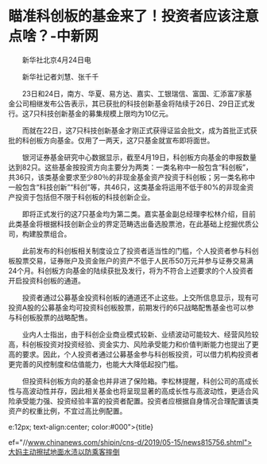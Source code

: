 # 瞄准科创板的基金来了！投资者应该注意点啥？-中新网

　　新华社北京4月24日电　

　　新华社记者刘慧、张千千

　　23日和24日，南方、华夏、易方达、嘉实、工银瑞信、富国、汇添富7家基金公司相继发布公告表示，其已获批的科技创新基金将陆续于26日、29日正式发行。这7只科技创新基金的募集规模上限均为10亿元。

　　而就在22日，这7只科技创新基金才刚正式获得证监会批文，成为首批正式获批的科创板方向基金。仅用了一两天，这7只基金就宣布即将面世。

　　银河证券基金研究中心数据显示，截至4月19日，科创板方向基金的申报数量达到82只。这些基金按投资方向主要分为两类：一类名称中一般包含“科创板”，共36只，该类基金要求至少80％的非现金基金资产投资于科创板；另一类名称中一般包含“科技创新”“科创”等，共46只，这类基金将运用不低于80%的非现金资产投资于包括但不限于科创板的科技创新企业。

　　即将正式发行的这7只基金均为第二类。嘉实基金副总经理李松林介绍，目前此类基金将根据科技创新企业的界定范畴选出备选股票池，在此基础上挖掘优质公司，构建股票组合。

　　此前发布的科创板相关制度设立了投资者适当性的门槛，个人投资者参与科创板股票交易，证券账户及资金账户的资产不低于人民币50万元并参与证券交易满24个月。科创板方向基金的陆续获批及发行，将为不符合上述要求的个人投资者开启投资科创板的通道。

　　投资者通过公募基金投资科创板的通道还不止这些。上交所信息显示，现有可投资A股的公募基金均可投资科创板股票，前期发行的6只战略配售基金也可以参与科创板股票的战略配售。

　　业内人士指出，由于科创企业商业模式较新、业绩波动可能较大、经营风险较高，科创板投资对投资经验、资金实力、风险承受能力和价值判断能力也提出了更高的要求。因此，个人投资者通过公募基金参与科创板投资，可以借力机构投资者更完善的风控制度和估值能力，也能大大降低起投门槛。

　　但投资科创板方向的基金也并非进了保险箱。李松林提醒，科创公司的高成长性与高波动性并存，因此相关基金也将呈现显著的高成长性与高波动性，更适合风险承受能力强、投资经验丰富的投资者配置。投资者应根据自身情况合理配置该类资产的权重比例，不宜过高比例配置。

e:12px; text-align:center; color:#000">{title}

ef="//www.chinanews.com/shipin/cns-d/2019/05-15/news815756.shtml">大妈主动擦拭地面水渍以防乘客摔倒

